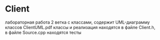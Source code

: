 # Client
лабораторная работа 2
ветка с классами, содержит UML-диаграмму классов ClientUML.pdf
классы и реализация находятся в файле Client.h, в файле Source.cpp находятся тесты
